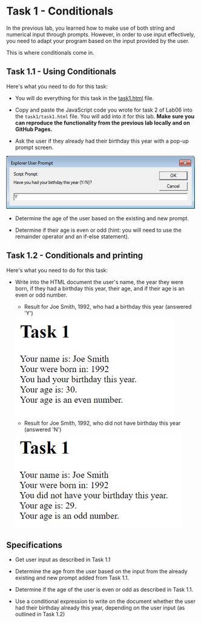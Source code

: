 # Task 1 - Conditionals

In the previous lab, you learned how to make use of both string and numerical input through prompts.
However, in order to use input effectively, you need to adapt your program based on the input provided by the user. 

This is where conditionals come in.

## Task 1.1 - Using Conditionals

Here's what you need to do for this task:

- You will do everything for this task in the <a href="task1/task1.html">task1.html</a> file.

- Copy and paste the JavaScript code you wrote for task 2 of Lab06 into the `task1/task1.html` file. You will add into it for this lab. **Make sure you can reproduce the functionality from the previous lab locally and on GitHub Pages.**

- Ask the user if they already had their birthday this year with a pop-up prompt screen.

<img src="images/p3.png">

- Determine the age of the user based on the existing and new prompt.

- Determine if their age is even or odd (hint: you will need to use the remainder operator and an if-else statement).

## Task 1.2 - Conditionals and printing

Here's what you need to do for this task:

- Write into the HTML document the user's name, the year they were born, if they had a birthday this year, their age, and if their age is an even or odd number.

    - Result for Joe Smith, 1992, who had a birthday this year (answered 'Y')

    <img src="images/task1_1_output.png">

    - Result for Joe Smith, 1992, who did not have birthday this year (answered 'N')

    <img src="images/task1_2_output.png">

## Specifications

- Get user input as described in Task 1.1

- Determine the age from the user based on the input from the already existing and new prompt added from Task 1.1.

- Determine if the age of the user is even or odd as described in Task 1.1.

- Use a conditional expression to write on the document whether the user had their birthday already this year, depending on the user input (as outlined in Task 1.2)
